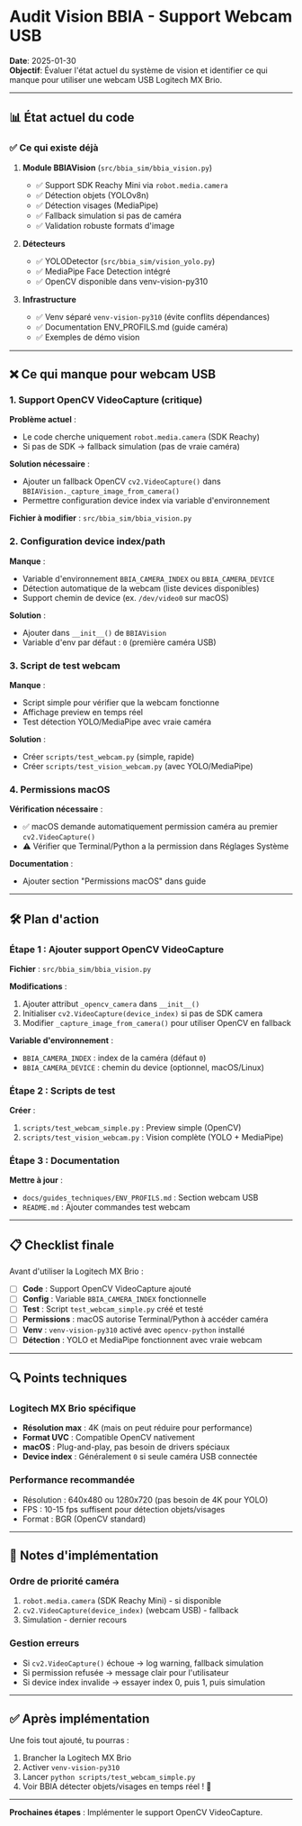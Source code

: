 # Audit Vision BBIA - Support Webcam USB

**Date**: 2025-01-30  
**Objectif**: Évaluer l'état actuel du système de vision et identifier ce qui manque pour utiliser une webcam USB Logitech MX Brio.

---

## 📊 État actuel du code

### ✅ Ce qui existe déjà

1. **Module BBIAVision** (`src/bbia_sim/bbia_vision.py`)
   - ✅ Support SDK Reachy Mini via `robot.media.camera`
   - ✅ Détection objets (YOLOv8n)
   - ✅ Détection visages (MediaPipe)
   - ✅ Fallback simulation si pas de caméra
   - ✅ Validation robuste formats d'image

2. **Détecteurs**
   - ✅ YOLODetector (`src/bbia_sim/vision_yolo.py`)
   - ✅ MediaPipe Face Detection intégré
   - ✅ OpenCV disponible dans venv-vision-py310

3. **Infrastructure**
   - ✅ Venv séparé `venv-vision-py310` (évite conflits dépendances)
   - ✅ Documentation ENV_PROFILS.md (guide caméra)
   - ✅ Exemples de démo vision

---

## ❌ Ce qui manque pour webcam USB

### 1. Support OpenCV VideoCapture (critique)

**Problème actuel** :
- Le code cherche uniquement `robot.media.camera` (SDK Reachy)
- Si pas de SDK → fallback simulation (pas de vraie caméra)

**Solution nécessaire** :
- Ajouter un fallback OpenCV `cv2.VideoCapture()` dans `BBIAVision._capture_image_from_camera()`
- Permettre configuration device index via variable d'environnement

**Fichier à modifier** : `src/bbia_sim/bbia_vision.py`

### 2. Configuration device index/path

**Manque** :
- Variable d'environnement `BBIA_CAMERA_INDEX` ou `BBIA_CAMERA_DEVICE`
- Détection automatique de la webcam (liste devices disponibles)
- Support chemin de device (ex. `/dev/video0` sur macOS)

**Solution** :
- Ajouter dans `__init__()` de `BBIAVision`
- Variable d'env par défaut : `0` (première caméra USB)

### 3. Script de test webcam

**Manque** :
- Script simple pour vérifier que la webcam fonctionne
- Affichage preview en temps réel
- Test détection YOLO/MediaPipe avec vraie caméra

**Solution** :
- Créer `scripts/test_webcam.py` (simple, rapide)
- Créer `scripts/test_vision_webcam.py` (avec YOLO/MediaPipe)

### 4. Permissions macOS

**Vérification nécessaire** :
- ✅ macOS demande automatiquement permission caméra au premier `cv2.VideoCapture()`
- ⚠️ Vérifier que Terminal/Python a la permission dans Réglages Système

**Documentation** :
- Ajouter section "Permissions macOS" dans guide

---

## 🛠️ Plan d'action

### Étape 1 : Ajouter support OpenCV VideoCapture

**Fichier** : `src/bbia_sim/bbia_vision.py`

**Modifications** :
1. Ajouter attribut `_opencv_camera` dans `__init__()`
2. Initialiser `cv2.VideoCapture(device_index)` si pas de SDK camera
3. Modifier `_capture_image_from_camera()` pour utiliser OpenCV en fallback

**Variable d'environnement** :
- `BBIA_CAMERA_INDEX` : index de la caméra (défaut `0`)
- `BBIA_CAMERA_DEVICE` : chemin du device (optionnel, macOS/Linux)

### Étape 2 : Scripts de test

**Créer** :
1. `scripts/test_webcam_simple.py` : Preview simple (OpenCV)
2. `scripts/test_vision_webcam.py` : Vision complète (YOLO + MediaPipe)

### Étape 3 : Documentation

**Mettre à jour** :
- `docs/guides_techniques/ENV_PROFILS.md` : Section webcam USB
- `README.md` : Ajouter commandes test webcam

---

## 📋 Checklist finale

Avant d'utiliser la Logitech MX Brio :

- [ ] **Code** : Support OpenCV VideoCapture ajouté
- [ ] **Config** : Variable `BBIA_CAMERA_INDEX` fonctionnelle
- [ ] **Test** : Script `test_webcam_simple.py` créé et testé
- [ ] **Permissions** : macOS autorise Terminal/Python à accéder caméra
- [ ] **Venv** : `venv-vision-py310` activé avec `opencv-python` installé
- [ ] **Détection** : YOLO et MediaPipe fonctionnent avec vraie webcam

---

## 🔍 Points techniques

### Logitech MX Brio spécifique

- **Résolution max** : 4K (mais on peut réduire pour performance)
- **Format UVC** : Compatible OpenCV nativement
- **macOS** : Plug-and-play, pas besoin de drivers spéciaux
- **Device index** : Généralement `0` si seule caméra USB connectée

### Performance recommandée

- Résolution : 640x480 ou 1280x720 (pas besoin de 4K pour YOLO)
- FPS : 10-15 fps suffisent pour détection objets/visages
- Format : BGR (OpenCV standard)

---

## 📝 Notes d'implémentation

### Ordre de priorité caméra

1. `robot.media.camera` (SDK Reachy Mini) - si disponible
2. `cv2.VideoCapture(device_index)` (webcam USB) - fallback
3. Simulation - dernier recours

### Gestion erreurs

- Si `cv2.VideoCapture()` échoue → log warning, fallback simulation
- Si permission refusée → message clair pour l'utilisateur
- Si device index invalide → essayer index 0, puis 1, puis simulation

---

## ✅ Après implémentation

Une fois tout ajouté, tu pourras :

1. Brancher la Logitech MX Brio
2. Activer `venv-vision-py310`
3. Lancer `python scripts/test_webcam_simple.py`
4. Voir BBIA détecter objets/visages en temps réel ! 🎉

---

**Prochaines étapes** : Implémenter le support OpenCV VideoCapture.

